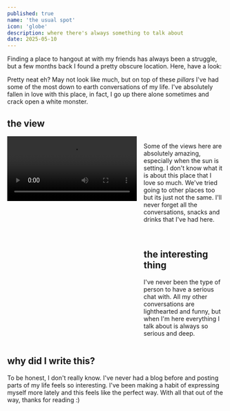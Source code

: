 ```yaml
---
published: true
name: 'the usual spot'
icon: 'globe'
description: where there's always something to talk about
date: 2025-05-10
---
```



<script>
  import CaptionImage from '$lib/components/CaptionImage.svelte';
  import Icon from '~icons/ph/files';
  // Icons can be paper, globe, or code
</script>

Finding a place to hangout at with my friends has always been a struggle, but a few months back I found a pretty obscure location. Here, have a look:

<CaptionImage image="thespot.png" alt="the spot." source="/src/content/blog/thespot/thespot.png" sizes="50rem"/>

Pretty neat eh? May not look like much, but on top of these *pillars* I've had some of the most down to earth conversations of my life. I've absolutely fallen in love with this place, in fact, I go up there alone sometimes and crack open a white monster.

## the view

<style>
  @media (max-width: 600px) {
    .video-row {
      display: block !important;
    }
  }
</style>
<div class="video-row" style="display: flex; align-items: flex-start; gap: 1rem;">
  <video
    src="/thespot.mp4"
    width="400"
    controls
    style="display:block;"
  ></video>
  <div>
    <p>Some of the views here are absolutely amazing, especially when the sun is setting. I don't know what it is about this place that I love so much. We've tried going to other places too but its just not the same. I'll never forget all the conversations, snacks and drinks that I've had here.</p><br>
    <h2>the interesting thing</h2>
    <p>I've never been the type of person to have a serious chat with. All my other conversations are lighthearted and funny, but when I'm here everything I talk about is always so serious and deep.</p>
  </div>
</div>

## why did I write this?

To be honest, I don't really know. I've never had a blog before and posting parts of my life feels so interesting. I've been making a habit of expressing myself more lately and this feels like the perfect way. With all that out of the way, thanks for reading :)